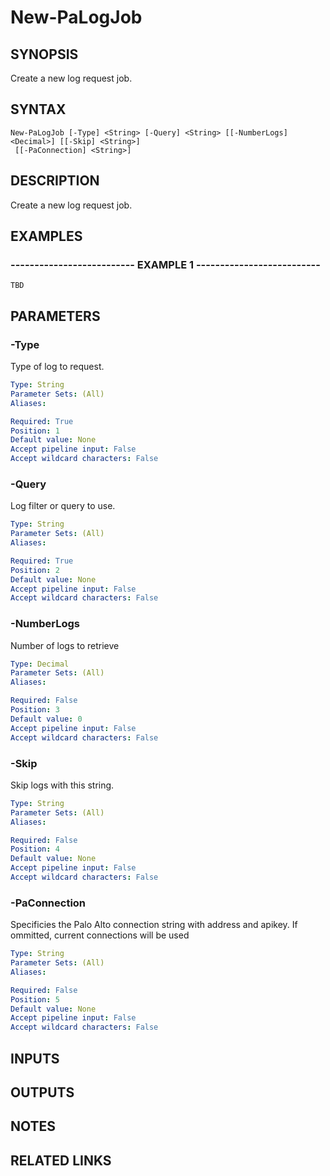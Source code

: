 ﻿---
external help file: pspaloalto-help.xml
Module Name: pspaloalto
online version: 
schema: 2.0.0
---

# New-PaLogJob

## SYNOPSIS
Create a new log request job.

## SYNTAX

```
New-PaLogJob [-Type] <String> [-Query] <String> [[-NumberLogs] <Decimal>] [[-Skip] <String>]
 [[-PaConnection] <String>]
```

## DESCRIPTION
Create a new log request job.

## EXAMPLES

### -------------------------- EXAMPLE 1 --------------------------
```
TBD
```

## PARAMETERS

### -Type
Type of log to request.

```yaml
Type: String
Parameter Sets: (All)
Aliases: 

Required: True
Position: 1
Default value: None
Accept pipeline input: False
Accept wildcard characters: False
```

### -Query
Log filter or query to use.

```yaml
Type: String
Parameter Sets: (All)
Aliases: 

Required: True
Position: 2
Default value: None
Accept pipeline input: False
Accept wildcard characters: False
```

### -NumberLogs
Number of logs to retrieve

```yaml
Type: Decimal
Parameter Sets: (All)
Aliases: 

Required: False
Position: 3
Default value: 0
Accept pipeline input: False
Accept wildcard characters: False
```

### -Skip
Skip logs with this string.

```yaml
Type: String
Parameter Sets: (All)
Aliases: 

Required: False
Position: 4
Default value: None
Accept pipeline input: False
Accept wildcard characters: False
```

### -PaConnection
Specificies the Palo Alto connection string with address and apikey.
If ommitted, current connections will be used

```yaml
Type: String
Parameter Sets: (All)
Aliases: 

Required: False
Position: 5
Default value: None
Accept pipeline input: False
Accept wildcard characters: False
```

## INPUTS

## OUTPUTS

## NOTES

## RELATED LINKS

